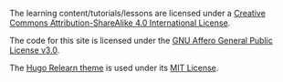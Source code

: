 The learning content/tutorials/lessons are licensed under a [Creative Commons Attribution-ShareAlike 4.0 International License](LICENSES/Content).

The code for this site is licensed under the [GNU Affero General Public License v3.0](LICENSES/Code).

The [Hugo Relearn theme](https://github.com/McShelby/hugo-theme-relearn) is used under its [MIT License](LICENSES/RelearnTheme).
